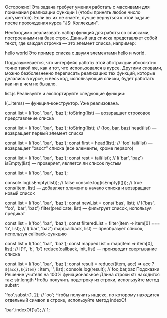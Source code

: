 Осторожно! Эта задача требует умения работать с массивами для понимания реализации функции l (чтобы принять любое число аргументов). Если вы их не знаете, лучше вернуться к этой задаче после прохождения курса "JS: Коллекции".

Необходимо реализовать набор функций для работы со списками, построенными на базе строк. Данный вид списка представляет собой текст, где каждая строчка — это элемент списка, например:

hello
world
Это пример списка с двумя элементами hello и world.

Подразумевается, что интерфейс работы этой абстракции абсолютно точно такой же, как и тот, что использовался в курсе. Другими словами, можно безболезненно переписать реализацию тех функций, которые делались в курсе, и весь код, использующий списки, будет работать как ни в чем не бывало.

list.js
Реализуйте и экспортируйте следующие функции:

l(...items) — функция-конструктор. Уже реализована.

const list = l('foo', 'bar', 'baz');
toString(list) — возвращает строковое представление списка

const list = l('foo', 'bar', 'baz');
toString(list); // (foo, bar, baz)
head(list) — возвращает первый элемент списка

const list = l('foo', 'bar', 'baz');
const first = head(list); // 'foo'
tail(list) — возвращает "хвост" списка (все элементы, кроме первого)

const list = l('foo', 'bar', 'baz');
const rest = tail(list); // l('bar', 'baz')
isEmpty(list) — проверяет, является ли список пустым

const list = l('foo', 'bar', 'baz');

console.log(isEmpty(list)); // false
console.log(isEmpty(l()));  // true
cons(item, list) — добавляет элемент в начало списка и возвращает новый список

const list = l('foo', 'bar', 'baz');
const newList = cons('bas', list); // l('bas', 'foo', 'bar', 'baz')
filter(predicate, list) — фильтрует список, используя предикат

const list = l('foo', 'bar', 'baz');
const filteredList = filter(item => item[0] === 'b', list); // l('bar', 'baz')
map(callback, list) — преобразует список, используя callback-функцию

const list = l('foo', 'bar', 'baz');
const mappedList = map(item => item[0], list); // l('f', 'b', 'b')
reduce(callback, init, list) — производит свертывание списка

const list = l('foo', 'bar', 'baz');
const result = reduce((item, acc) => acc ? `${acc},${item}` : item, '', list);
console.log(result); // foo,bar,baz
Подсказки
Решение учителя на 100% функциональное
Длина строки str находится так: str.length
Чтобы получить подстроку из строки, используйте метод substr:

'foo'.substr(1, 2); // 'oo';
Чтобы получить индекс, по которому находится отдельный символ в строке, используйте метод indexOf

'bar'.indexOf('a'); // 1;